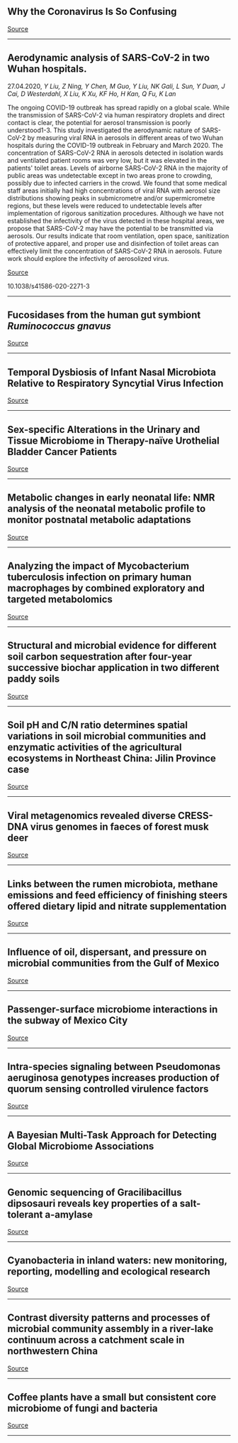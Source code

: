## Why the Coronavirus Is So Confusing

[Source](https://www.theatlantic.com/health/archive/2020/04/pandemic-confusing-uncertainty/610819/)

---

## Aerodynamic analysis of SARS-CoV-2 in two Wuhan hospitals.
 27.04.2020, _Y Liu, Z Ning, Y Chen, M Guo, Y Liu, NK Gali, L Sun, Y Duan, J Cai, D Westerdahl, X Liu, K Xu, KF Ho, H Kan, Q Fu, K Lan_


The ongoing COVID-19 outbreak has spread rapidly on a global scale. While the transmission of SARS-CoV-2 via human respiratory droplets and direct contact is clear, the potential for aerosol transmission is poorly understood1-3. This study investigated the aerodynamic nature of SARS-CoV-2 by measuring viral RNA in aerosols in different areas of two Wuhan hospitals during the COVID-19 outbreak in February and March 2020. The concentration of SARS-CoV-2 RNA in aerosols detected in isolation wards and ventilated patient rooms was very low, but it was elevated in the patients' toilet areas. Levels of airborne SARS-CoV-2 RNA in the majority of public areas was undetectable except in two areas prone to crowding, possibly due to infected carriers in the crowd. We found that some medical staff areas initially had high concentrations of viral RNA with aerosol size distributions showing peaks in submicrometre and/or supermicrometre regions, but these levels were reduced to undetectable levels after implementation of rigorous sanitization procedures. Although we have not established the infectivity of the virus detected in these hospital areas, we propose that SARS-CoV-2 may have the potential to be transmitted via aerosols. Our results indicate that room ventilation, open space, sanitization of protective apparel, and proper use and disinfection of toilet areas can effectively limit the concentration of SARS-CoV-2 RNA in aerosols. Future work should explore the infectivity of aerosolized virus.

[Source](https://www.nature.com/articles/s41586-020-2271-3?WT.ec_id=NATURE-202004&sap-outbound-id=8FD5F6AC80BBE8B80AD021A3C23D55F87DDFFBE3)

10.1038/s41586-020-2271-3

---

## Fucosidases from the human gut symbiont <em>Ruminococcus gnavus</em>

[Source](https://link.springer.com/content/pdf/10.1007/s00018-020-03514-x.pdf)

---

## Temporal Dysbiosis of Infant Nasal Microbiota Relative to Respiratory Syncytial Virus Infection

[Source](https://www.biorxiv.org/content/biorxiv/early/2020/04/30/2020.04.30.071258.full.pdf?%3Fcollection=)

---

## Sex-specific Alterations in the Urinary and Tissue Microbiome in Therapy-naïve Urothelial Bladder Cancer Patients

[Source](https://euoncology.europeanurology.com/article/S2588-9311(20)30050-X/fulltext)

---

## Metabolic changes in early neonatal life: NMR analysis of the neonatal metabolic profile to monitor postnatal metabolic adaptations

[Source](https://link.springer.com/article/10.1007/s11306-020-01680-4)

---

## Analyzing the impact of Mycobacterium tuberculosis infection on primary human macrophages by combined exploratory and targeted metabolomics

[Source](https://www.nature.com/articles/s41598-020-62911-1)

---

## Structural and microbial evidence for different soil carbon sequestration after four-year successive biochar application in two different paddy soils

[Source](https://www.sciencedirect.com/science/article/pii/S0045653520310742)

---

## Soil pH and C/N ratio determines spatial variations in soil microbial communities and enzymatic activities of the agricultural ecosystems in Northeast China: Jilin Province case

[Source](https://www.sciencedirect.com/science/article/abs/pii/S0929139320300391)

---

## Viral metagenomics revealed diverse CRESS-DNA virus genomes in faeces of forest musk deer

[Source](https://virologyj.biomedcentral.com/articles/10.1186/s12985-020-01332-y)

---

## Links between the rumen microbiota, methane emissions and feed efficiency of finishing steers offered dietary lipid and nitrate supplementation

[Source](https://journals.plos.org/plosone/article?id=10.1371/journal.pone.0231759#sec002)

---

## Influence of oil, dispersant, and pressure on microbial communities from the Gulf of Mexico

[Source](https://www.nature.com/articles/s41598-020-63190-6)

---

## Passenger-surface microbiome interactions in the subway of Mexico City

[Source](https://www.biorxiv.org/content/biorxiv/early/2020/04/30/2020.04.28.067041.full.pdf?%3Fcollection=)

---

## Intra-species signaling between Pseudomonas aeruginosa genotypes increases production of quorum sensing controlled virulence factors

[Source](https://www.biorxiv.org/content/biorxiv/early/2020/04/30/2020.04.29.068346.full.pdf?%3Fcollection=)

---

## A Bayesian Multi-Task Approach for Detecting Global Microbiome Associations

[Source](https://www.biorxiv.org/content/biorxiv/early/2020/05/01/2020.01.08.897538.full.pdf?%3Fcollection=)

---

## Genomic sequencing of Gracilibacillus dipsosauri reveals key properties of a salt-tolerant a-amylase

[Source](https://link.springer.com/content/pdf/10.1007/s10482-020-01417-2.pdf)

---

## Cyanobacteria in inland waters: new monitoring, reporting, modelling and ecological research

[Source](https://www.publish.csiro.au/mf/fulltext/MFv71n5_ED)

---

## Contrast diversity patterns and processes of microbial community assembly in a river-lake continuum across a catchment scale in northwestern China

[Source](https://environmentalmicrobiome.biomedcentral.com/articles/10.1186/s40793-020-00356-9)

---

## Coffee plants have a small but consistent core microbiome of fungi and bacteria

[Source](https://www.eurekalert.org/pub_releases/2020-04/aps-cph043020.php)

---

